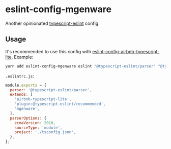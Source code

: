 # eslint-config-mgenware

Another opinionated [typescript-eslint](https://github.com/typescript-eslint/typescript-eslint) config.

## Usage

It's recommended to use this config with [eslint-config-airbnb-typescript-lite](https://github.com/mgenware/eslint-config-airbnb-typescript-lite). Example:

```sh
yarn add eslint-config-mgenware eslint "@typescript-eslint/parser" "@typescript-eslint/eslint-plugin" "eslint-config-airbnb-typescript-lite" "eslint-plugin-import" -D
```

`.eslintrc.js`:

```js
module.exports = {
  parser: '@typescript-eslint/parser',
  extends: [
    'airbnb-typescript-lite',
    'plugin:@typescript-eslint/recommended',
    'mgenware',
  ],
  parserOptions: {
    ecmaVersion: 2018,
    sourceType: 'module',
    project: './tsconfig.json',
  },
};
```
